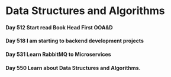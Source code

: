# Data Structures and Algorithms

#### Day 512 Start read Book Head First OOA&D

#### Day 518 I am starting to backend development projects

#### Day 531 Learn RabbitMQ to Microservices

#### Day 550 Learn about Data Structures and Algorithms.
